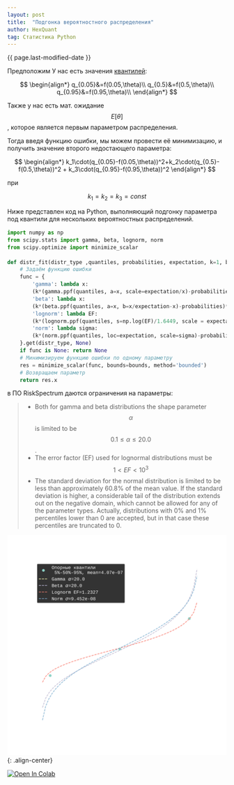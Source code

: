 ```yaml
---
layout: post
title:  "Подгонка вероятностного распределения"
author: HexQuant
tag: Статистика Python
---
```


{{ page.last-modified-date }}

<!-- Mathjax Support -->
<script type="text/javascript" async
  src="https://cdn.mathjax.org/mathjax/latest/MathJax.js?config=TeX-MML-AM_CHTML">
</script>

Предположим У нас есть значения [квантилей](https://ru.wikipedia.org/wiki/Квантиль):

$$
\begin{align*}
q_{0.05}&=f(0.05,\theta)\\
q_{0.5}&=f(0.5,\theta)\\
q_{0.95}&=f(0.95,\theta)\\
\end{align*}
$$

Также у нас есть мат. ожидание $$ E[\theta] $$, которое является первым параметром распределения.

Тогда введя функцию ошибки, мы можем провести её минимизацию, и получить значение второго недостающего параметра:

$$
\begin{align*}
k_1\cdot(q_{0.05}-f(0.05,\theta))^2+k_2\cdot(q_{0.5}-f(0.5,\theta))^2 + k_3\cdot(q_{0.95}-f(0.95,\theta))^2 
\end{align*}
$$

при

$$ k_1=k_2=k_3=const $$

Ниже представлен код на Python, выполняющий подгонку параметра под квантили для нескольких вероятностных распределений. 
```python
import numpy as np
from scipy.stats import gamma, beta, lognorm, norm
from scipy.optimize import minimize_scalar

def distr_fit(distr_type ,quantiles, probabilities, expectation, k=1, bounds=np.array([10*-3, 10**3])):
    # Задаём функцию ошибки
    func = {
        'gamma': lambda x:
        (k*(gamma.ppf(quantiles, a=x, scale=expectation/x)-probabilities)**2).sum(),
        'beta': lambda x:
        (k*(beta.ppf(quantiles, a=x, b=x/expectation-x)-probabilities)**2).sum(),
        'lognorm': lambda EF:
        (k*(lognorm.ppf(quantiles, s=np.log(EF)/1.6449, scale = expectation)-probabilities)**2).sum(),
        'norm': lambda sigma:
        (k*(norm.ppf(quantiles, loc=expectation, scale=sigma)-probabilities)**2).sum()
    }.get(distr_type, None)
    if func is None: return None
    # Минимизируем функцию ошибки по одному параметру
    res = minimize_scalar(func, bounds=bounds, method='bounded')
    # Возвращаем параметр
    return res.x
```
в ПО RiskSpectrum даются ограничения на параметры:
> * Both for gamma and beta distributions the shape parameter $$ \alpha $$ is limited to be $$ 0.1 \leq \alpha \leq 20.0 $$.
> * The error factor (EF) used for lognormal distributions must be $$ 1 < EF < 10^3 $$
> * The standard deviation for the normal distribution is limited to be less than approximately 60.8% of the mean value. If the standard deviation is higher, a considerable tail of the distribution extends out on the negative domain, which cannot be allowed for any of the parameter types. Actually, distributions with 0% and 1% percentiles lower than 0 are accepted, but in that case these percentiles are truncated to 0.

![test image](/assets/distribution_fitting_1.svg){: .align-center}

[![Open In Colab](https://colab.research.google.com/assets/colab-badge.svg)](https://colab.research.google.com/github/HexQuant/exx/blob/main/Estimating_parameters_from_quantiles/Estimating_parameters_from_quantiles.ipynb)
